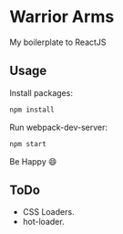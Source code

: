 # Warrior Arms

My boilerplate to ReactJS

## Usage

Install packages:
```sh
npm install
```

Run webpack-dev-server:
```sh
npm start
```

Be Happy :smile:

## ToDo

- CSS Loaders.
- hot-loader.
